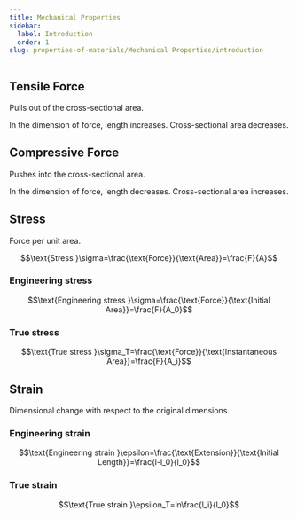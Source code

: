```yaml
---
title: Mechanical Properties
sidebar:
  label: Introduction
  order: 1
slug: properties-of-materials/Mechanical Properties/introduction
---
```


## Tensile Force

Pulls out of the cross-sectional area.

In the dimension of force, length increases. Cross-sectional area decreases.

## Compressive Force

Pushes into the cross-sectional area.

In the dimension of force, length decreases. Cross-sectional area increases.

## Stress

Force per unit area.

```math
\text{Stress }\sigma=\frac{\text{Force}}{\text{Area}}=\frac{F}{A}
```

### Engineering stress

```math
\text{Engineering stress }\sigma=\frac{\text{Force}}{\text{Initial Area}}=\frac{F}{A_0}
```

### True stress

```math
\text{True stress }\sigma_T=\frac{\text{Force}}{\text{Instantaneous Area}}=\frac{F}{A_i}
```

## Strain

Dimensional change with respect to the original dimensions.

### Engineering strain

```math
\text{Engineering strain }\epsilon=\frac{\text{Extension}}{\text{Initial Length}}=\frac{l-l_0}{l_0}
```

### True strain

```math
\text{True strain }\epsilon_T=ln\frac{l_i}{l_0}
```
